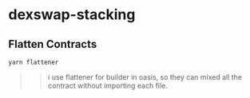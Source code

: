 # dexswap-stacking


## Flatten Contracts

`yarn flattener`

>> i use flattener for builder in oasis, so they can mixed all the contract without importing each file.
